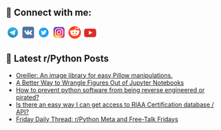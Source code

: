 ## 🔎 Connect with me:
[<img src="https://github.com/bullbesh/bullbesh/blob/main/images/Telegram.png" width="32" height="32" />](https://t.me/bullbesh)
[<img src="https://github.com/bullbesh/bullbesh/blob/main/images/VK.png" width="32" height="32" />](https://vk.com/bullbesh)
[<img src="https://github.com/bullbesh/bullbesh/blob/main/images/Twitter.png" width="32" height="32" />](https://twitter.com/bullbesh1)
[<img src="https://github.com/bullbesh/bullbesh/blob/main/images/Instagram.png" width="32" height="32" />](https://www.instagram.com/bullbesh)
[<img src="https://github.com/bullbesh/bullbesh/blob/main/images/Reddit.png" width="32" height="32" />](https://www.reddit.com/user/bullbesh)
[<img src="https://github.com/bullbesh/bullbesh/blob/main/images/YouTube.png" width="32" height="32" />](https://www.youtube.com/channel/UCtfjRs6uzgq5mfm8S06WTcg)

## 📕 Latest r/Python Posts
<!-- BLOG-POST-LIST:START -->
- [Oreiller: An image library for easy Pillow manipulations.](https://www.reddit.com/r/Python/comments/18til8l/oreiller_an_image_library_for_easy_pillow/)
- [A Better Way to Wrangle Figures Out of Jupyter Notebooks](https://www.reddit.com/r/Python/comments/18thcub/a_better_way_to_wrangle_figures_out_of_jupyter/)
- [How to prevent python software from being reverse engineered or pirated?](https://www.reddit.com/r/Python/comments/18tdmiv/how_to_prevent_python_software_from_being_reverse/)
- [Is there an easy way I can get access to RIAA Certification database / API?](https://www.reddit.com/r/Python/comments/18tar65/is_there_an_easy_way_i_can_get_access_to_riaa/)
- [Friday Daily Thread: r/Python Meta and Free-Talk Fridays](https://www.reddit.com/r/Python/comments/18t8nwl/friday_daily_thread_rpython_meta_and_freetalk/)
<!-- BLOG-POST-LIST:END -->
